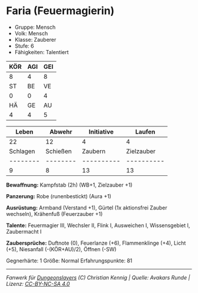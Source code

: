 # Faria (Feuermagierin)  
- Gruppe: Mensch  
- Volk: Mensch  
- Klasse: Zauberer  
- Stufe: 6  
- Fähigkeiten: Talentiert  


| KÖR | AGI | GEI |  
| --- | --- | --- |  
| 8   | 4   | 8   |
| ST  | BE  | VE  |  
| 0   | 0   | 4   |
| HÄ  | GE  | AU  |  
| 4   | 4   | 5   |


| Leben    | Abwehr   | Initiative | Laufen     |
| -------- | -------- | ---------- | ---------- |
| 22       | 12       | 4          | 4          |
| Schlagen | Schießen | Zaubern    | Zielzauber |
| -------- | -------- | ---------- | ---------- |
| 9        | 8        | 13         | 13         |

**Bewaffnung:**
Kampfstab (2h) (WB+1, Zielzauber +1)

**Panzerung:**
Robe (runenbestickt) (Aura +1)

**Ausrüstung:**
Armband (Verstand +1), Gürtel (1x aktionsfrei Zauber wechseln), Krähenfuß (Feuerzauber +1)

**Talente:**
Feuermagier III, Wechsler II, Flink I, Ausweichen I, Wissensgebiet I, Zaubermacht I

**Zaubersprüche:**
Duftnote (0), Feuerlanze (+6), Flammenklinge (+4), Licht (+5), Niesanfall (-(KÖR+AU)/2), Öffnen (-SW)

Gegnerhärte: 1
Größe: Normal
Erfahrungspunkte: 81



___
*Fanwerk für [Dungeonslayers](https://www.dungeonslayers.net/) (C) Christian Kennig | Quelle: Avakars Runde | Lizenz: [CC-BY-NC-SA 4.0](https://creativecommons.org/licenses/by-nc-sa/4.0/deed.de)*